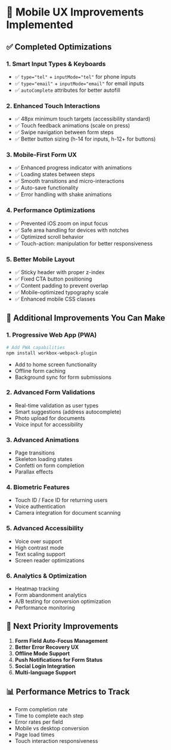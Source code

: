 # 📱 Mobile UX Improvements Implemented

## ✅ **Completed Optimizations**

### 1. **Smart Input Types & Keyboards**
- ✅ `type="tel"` + `inputMode="tel"` for phone inputs
- ✅ `type="email"` + `inputMode="email"` for email inputs
- ✅ `autoComplete` attributes for better autofill

### 2. **Enhanced Touch Interactions**
- ✅ 48px minimum touch targets (accessibility standard)
- ✅ Touch feedback animations (scale on press)
- ✅ Swipe navigation between form steps
- ✅ Better button sizing (h-14 for inputs, h-12+ for buttons)

### 3. **Mobile-First Form UX**
- ✅ Enhanced progress indicator with animations
- ✅ Loading states between steps
- ✅ Smooth transitions and micro-interactions
- ✅ Auto-save functionality
- ✅ Error handling with shake animations

### 4. **Performance Optimizations**
- ✅ Prevented iOS zoom on input focus
- ✅ Safe area handling for devices with notches
- ✅ Optimized scroll behavior
- ✅ Touch-action: manipulation for better responsiveness

### 5. **Better Mobile Layout**
- ✅ Sticky header with proper z-index
- ✅ Fixed CTA button positioning
- ✅ Content padding to prevent overlap
- ✅ Mobile-optimized typography scale
- ✅ Enhanced mobile CSS classes

## 🚀 **Additional Improvements You Can Make**

### 1. **Progressive Web App (PWA)**
```bash
# Add PWA capabilities
npm install workbox-webpack-plugin
```
- Add to home screen functionality
- Offline form caching
- Background sync for form submissions

### 2. **Advanced Form Validations**
- Real-time validation as user types
- Smart suggestions (address autocomplete)
- Photo upload for documents
- Voice input for accessibility

### 3. **Advanced Animations**
- Page transitions
- Skeleton loading states
- Confetti on form completion
- Parallax effects

### 4. **Biometric Features**
- Touch ID / Face ID for returning users
- Voice authentication
- Camera integration for document scanning

### 5. **Advanced Accessibility**
- Voice over support
- High contrast mode
- Text scaling support
- Screen reader optimizations

### 6. **Analytics & Optimization**
- Heatmap tracking
- Form abandonment analytics
- A/B testing for conversion optimization
- Performance monitoring

## 🎯 **Next Priority Improvements**

1. **Form Field Auto-Focus Management**
2. **Better Error Recovery UX**
3. **Offline Mode Support**
4. **Push Notifications for Form Status**
5. **Social Login Integration**
6. **Multi-language Support**

## 📊 **Performance Metrics to Track**

- Form completion rate
- Time to complete each step
- Error rates per field
- Mobile vs desktop conversion
- Page load times
- Touch interaction responsiveness